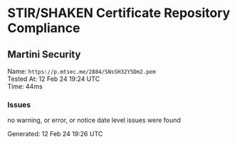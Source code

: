 # STIR/SHAKEN Certificate Repository Compliance

## Martini Security

Name: `https://p.mtsec.me/2884/SNsSH32Y5Dm2.pem`\
Tested At: 12 Feb 24 19:24 UTC\
Time: 44ms

### Issues

no warning, or error, or notice date level issues were found

Generated: 12 Feb 24 19:26 UTC